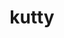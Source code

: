 ---
git: https://github.com/bigskysoftware/kutty
logohandle: kutty
sort: kutty
title: kutty
website: https://kutty.org/
---